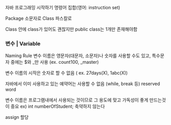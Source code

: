 
자바 프로그래밍 시작하기
명령어 집합(영어: instruction set)


Package 소문자로 
Class 파스칼로

Class 안에 class가 있어도 괜찮지만
public class는 1개만 존재해야함

### 변수 | Variable
Naming Rule
변수 이름은 영문자(대문자, 소문자)나 숫자를 사용할 수도 있고, 특수문자 중에는 $와 _만 사용 (ex. count100, _master)

변수 이름의 시작은 숫자로 할 수 없음 ( ex. 27days(X), 1abc(X))

자바에서 이미 사용하고 있는 예약어는 사용할 수 없음 (while, break 등) 
reserved word

변수 이름은 프로그램내에서 사용되는 것이므로 그 용도에 맞고 가독성이 좋게 만드는것이 중요
ex) int numberOfStudent; 축약하지 않는다

assign 할당